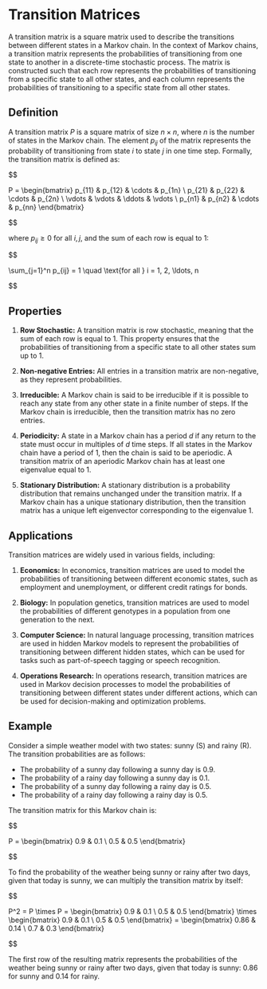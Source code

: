 # Transition Matrices

A transition matrix is a square matrix used to describe the transitions between different states in a Markov chain. In the context of Markov chains, a transition matrix represents the probabilities of transitioning from one state to another in a discrete-time stochastic process. The matrix is constructed such that each row represents the probabilities of transitioning from a specific state to all other states, and each column represents the probabilities of transitioning to a specific state from all other states.

## Definition

A transition matrix $P$ is a square matrix of size $n \times n$, where $n$ is the number of states in the Markov chain. The element $p_{ij}$ of the matrix represents the probability of transitioning from state $i$ to state $j$ in one time step. Formally, the transition matrix is defined as:


$$

P = \begin{bmatrix}
    p_{11} & p_{12} & \cdots & p_{1n} \\
    p_{21} & p_{22} & \cdots & p_{2n} \\
    \vdots & \vdots & \ddots & \vdots \\
    p_{n1} & p_{n2} & \cdots & p_{nn}
\end{bmatrix}

$$


where $p_{ij} \geq 0$ for all $i, j$, and the sum of each row is equal to 1:


$$

\sum_{j=1}^n p_{ij} = 1 \quad \text{for all } i = 1, 2, \ldots, n

$$


## Properties

1. **Row Stochastic:** A transition matrix is row stochastic, meaning that the sum of each row is equal to 1. This property ensures that the probabilities of transitioning from a specific state to all other states sum up to 1.

2. **Non-negative Entries:** All entries in a transition matrix are non-negative, as they represent probabilities.

3. **Irreducible:** A Markov chain is said to be irreducible if it is possible to reach any state from any other state in a finite number of steps. If the Markov chain is irreducible, then the transition matrix has no zero entries.

4. **Periodicity:** A state in a Markov chain has a period $d$ if any return to the state must occur in multiples of $d$ time steps. If all states in the Markov chain have a period of 1, then the chain is said to be aperiodic. A transition matrix of an aperiodic Markov chain has at least one eigenvalue equal to 1.

5. **Stationary Distribution:** A stationary distribution is a probability distribution that remains unchanged under the transition matrix. If a Markov chain has a unique stationary distribution, then the transition matrix has a unique left eigenvector corresponding to the eigenvalue 1.

## Applications

Transition matrices are widely used in various fields, including:

1. **Economics:** In economics, transition matrices are used to model the probabilities of transitioning between different economic states, such as employment and unemployment, or different credit ratings for bonds.

2. **Biology:** In population genetics, transition matrices are used to model the probabilities of different genotypes in a population from one generation to the next.

3. **Computer Science:** In natural language processing, transition matrices are used in hidden Markov models to represent the probabilities of transitioning between different hidden states, which can be used for tasks such as part-of-speech tagging or speech recognition.

4. **Operations Research:** In operations research, transition matrices are used in Markov decision processes to model the probabilities of transitioning between different states under different actions, which can be used for decision-making and optimization problems.

## Example

Consider a simple weather model with two states: sunny (S) and rainy (R). The transition probabilities are as follows:

- The probability of a sunny day following a sunny day is 0.9.
- The probability of a rainy day following a sunny day is 0.1.
- The probability of a sunny day following a rainy day is 0.5.
- The probability of a rainy day following a rainy day is 0.5.

The transition matrix for this Markov chain is:


$$

P = \begin{bmatrix}
    0.9 & 0.1 \\
    0.5 & 0.5
\end{bmatrix}

$$


To find the probability of the weather being sunny or rainy after two days, given that today is sunny, we can multiply the transition matrix by itself:


$$

P^2 = P \times P = \begin{bmatrix}
    0.9 & 0.1 \\
    0.5 & 0.5
\end{bmatrix} \times \begin{bmatrix}
    0.9 & 0.1 \\
    0.5 & 0.5
\end{bmatrix} = \begin{bmatrix}
    0.86 & 0.14 \\
    0.7 & 0.3
\end{bmatrix}

$$


The first row of the resulting matrix represents the probabilities of the weather being sunny or rainy after two days, given that today is sunny: 0.86 for sunny and 0.14 for rainy.
